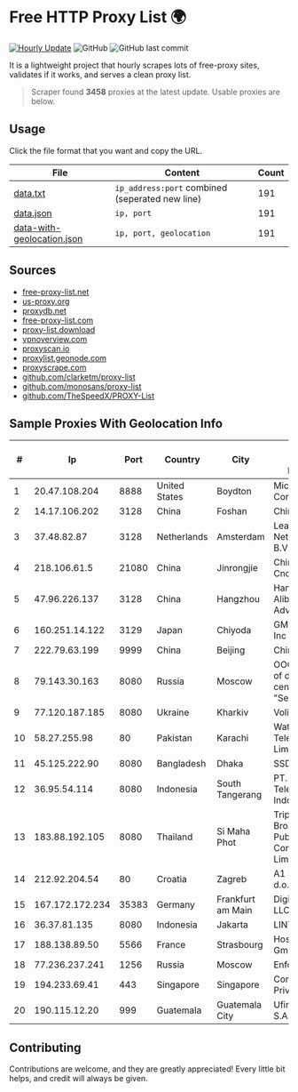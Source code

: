 
# Free HTTP Proxy List 🌍

[![Hourly Update](https://github.com/mertguvencli/http-proxy-list/actions/workflows/main.yml/badge.svg?branch=main)](https://github.com/mertguvencli/http-proxy-list/actions/workflows/main.yml)
![GitHub](https://img.shields.io/github/license/mertguvencli/http-proxy-list)
![GitHub last commit](https://img.shields.io/github/last-commit/mertguvencli/http-proxy-list)

It is a lightweight project that hourly scrapes lots of free-proxy sites, validates if it works, and serves a clean proxy list.


> Scraper found **3458** proxies at the latest update. Usable proxies are below.

## Usage

Click the file format that you want and copy the URL.


|File|Content|Count|
|----|-------|-----|
|[data.txt](https://raw.githubusercontent.com/mertguvencli/http-proxy-list/main/proxy-list/data.txt)|`ip_address:port` combined (seperated new line)|191|
|[data.json](https://raw.githubusercontent.com/mertguvencli/http-proxy-list/main/proxy-list/data.json)|`ip, port`|191|
|[data-with-geolocation.json](https://raw.githubusercontent.com/mertguvencli/http-proxy-list/main/proxy-list/data-with-geolocation.json)|`ip, port, geolocation`|191|

## Sources

* [free-proxy-list.net](https://free-proxy-list.net)
* [us-proxy.org](https://www.us-proxy.org)
* [proxydb.net](http://proxydb.net)
* [free-proxy-list.com](https://free-proxy-list.com/?page=&port=&type%5B%5D=http&type%5B%5D=https&up_time=0&search=Search)
* [proxy-list.download](https://www.proxy-list.download/HTTP)
* [vpnoverview.com](https://vpnoverview.com/privacy/anonymous-browsing/free-proxy-servers)
* [proxyscan.io](https://www.proxyscan.io)
* [proxylist.geonode.com](https://proxylist.geonode.com/api/proxy-list?limit=300&page=1&sort_by=lastChecked&sort_type=desc&protocols=http,https)
* [proxyscrape.com](https://api.proxyscrape.com/v2/?request=displayproxies&protocol=http&timeout=10000&country=all&ssl=all&anonymity=all)
* [github.com/clarketm/proxy-list](https://raw.githubusercontent.com/clarketm/proxy-list/master/proxy-list-raw.txt)
* [github.com/monosans/proxy-list](https://raw.githubusercontent.com/monosans/proxy-list/main/proxies/http.txt)
* [github.com/TheSpeedX/PROXY-List](https://raw.githubusercontent.com/TheSpeedX/PROXY-List/master/http.txt)


## Sample Proxies With Geolocation Info

|#|Ip|Port|Country|City|Internet Service Provider|
|-|--|----|-------|----|-------------------------|
|1|20.47.108.204|8888|United States|Boydton|Microsoft Corporation|
|2|14.17.106.202|3128|China|Foshan|Chinanet|
|3|37.48.82.87|3128|Netherlands|Amsterdam|LeaseWeb Netherlands B.V.|
|4|218.106.61.5|21080|China|Jinrongjie|China Unicom CncNet|
|5|47.96.226.137|3128|China|Hangzhou|Hangzhou Alibaba Advertising Co|
|6|160.251.14.122|3129|Japan|Chiyoda|GMO Internet, Inc|
|7|222.79.63.199|9999|China|Beijing|Chinanet|
|8|79.143.30.163|8080|Russia|Moscow|OOO "Network of data-centers "Selectel"|
|9|77.120.187.185|8080|Ukraine|Kharkiv|Volia Kharkov|
|10|58.27.255.98|80|Pakistan|Karachi|Wateen Telecom Limited|
|11|45.125.222.90|8080|Bangladesh|Dhaka|SSD-TECH|
|12|36.95.54.114|8080|Indonesia|South Tangerang|PT. Telekomunikasi Indonesia|
|13|183.88.192.105|8080|Thailand|Si Maha Phot|Triple T Broadband Public Company Limited|
|14|212.92.204.54|80|Croatia|Zagreb|A1 Hrvatska d.o.o|
|15|167.172.172.234|35383|Germany|Frankfurt am Main|DigitalOcean, LLC|
|16|36.37.81.135|8080|Indonesia|Jakarta|LINTASARTA|
|17|188.138.89.50|5566|France|Strasbourg|Host Europe GmbH|
|18|77.236.237.241|1256|Russia|Moscow|Enforta-MSK|
|19|194.233.69.41|443|Singapore|Singapore|Contabo Asia Private Limited|
|20|190.115.12.20|999|Guatemala|Guatemala City|Ufinet Panama S.A.|



## Contributing

Contributions are welcome, and they are greatly appreciated! Every
little bit helps, and credit will always be given.

